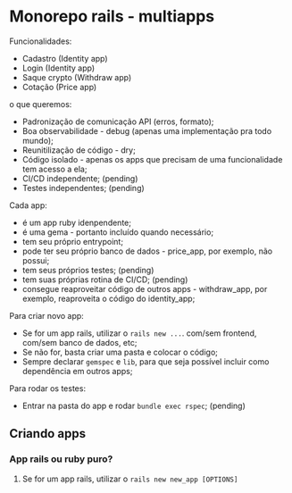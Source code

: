 # Monorepo rails - multiapps

Funcionalidades:
- Cadastro (Identity app)
- Login (Identity app)
- Saque crypto (Withdraw app)
- Cotação (Price app)

o que queremos:
- Padronização de comunicação API (erros, formato);
- Boa observabilidade - debug (apenas uma implementação pra todo mundo);
- Reunitilização de código - dry;
- Código isolado - apenas os apps que precisam de uma funcionalidade tem acesso a ela;
- CI/CD independente; (pending)
- Testes independentes; (pending)

Cada app:
- é um app ruby idenpendente;
- é uma gema - portanto incluído quando necessário;
- tem seu próprio entrypoint;
- pode ter seu próprio banco de dados - price_app, por exemplo, não possui;
- tem seus próprios testes; (pending)
- tem suas próprias rotina de CI/CD; (pending)
- consegue reaproveitar código de outros apps - withdraw_app, por exemplo, reaproveita o código do identity_app;

Para criar novo app:
- Se for um app rails, utilizar o `rails new ...`. com/sem frontend, com/sem banco de dados, etc;
- Se não for, basta criar uma pasta e colocar o código;
- Sempre declarar `gemspec` e `lib`, para que seja possível incluir como dependência em outros apps;

Para rodar os testes:
- Entrar na pasta do app e rodar `bundle exec rspec`; (pending)


## Criando apps
### App rails ou ruby puro?
1. Se for um app rails, utilizar o `rails new new_app [OPTIONS]`



